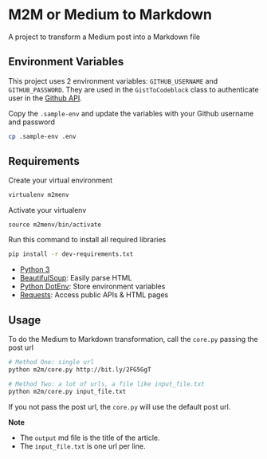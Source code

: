 # M2M or Medium to Markdown

A project to transform a Medium post into a Markdown file

## Environment Variables

This project uses 2 environment variables: `GITHUB_USERNAME` and `GITHUB_PASSWORD`. They are used in the `GistToCodeblock` class to authenticate user in the [Github API](https://developer.github.com/v3/gists/).

Copy the `.sample-env` and update the variables with your Github username and password

```bash
cp .sample-env .env
```

## Requirements

Create your virtual environment

```bash
virtualenv m2menv
```

Activate your virtualenv

```base
source m2menv/bin/activate
```

Run this command to install all required libraries
```bash
pip install -r dev-requirements.txt
```

- [Python 3](https://docs.python.org/3/)
- [BeautifulSoup](https://www.crummy.com/software/BeautifulSoup/): Easily parse HTML
- [Python DotEnv](https://github.com/theskumar/python-dotenv): Store environment variables
- [Requests](https://github.com/requests/requests): Access public APIs & HTML pages

## Usage

To do the Medium to Markdown transformation, call the `core.py` passing the post url

```bash
# Method One: single url
python m2m/core.py http://bit.ly/2FG5GgT

# Method Two: a lot of urls, a file like input_file.txt
python m2m/core.py input_file.txt
```

If you not pass the post url, the `core.py` will use the default post url.

**Note**

- The `output` md file is the title of the article.
- The `input_file.txt` is one url per line.